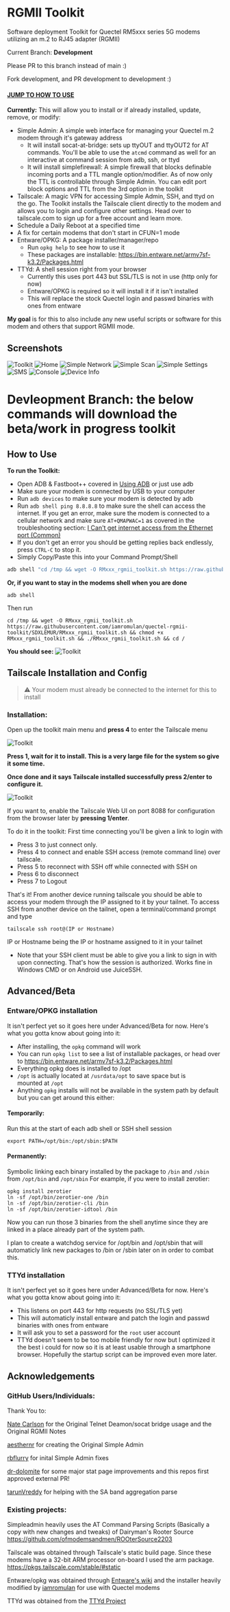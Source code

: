 # RGMII Toolkit
Software deployment Toolkit for Quectel RM5xxx series 5G modems utilizing an m.2 to RJ45 adapter (RGMII)

Current Branch: **Development**

Please PR to this branch instead of main :)

Fork development, and PR development to development :)


#### [JUMP TO HOW TO USE](#how-to-use)
**Currently:** This will allow you to install or if already installed, update, remove, or modify:
 - Simple Admin: A simple web interface for managing your Quectel m.2 modem through it's gateway address
	 - It will install socat-at-bridge: sets up ttyOUT and ttyOUT2 for AT commands. You'll be able to use the `atcmd` command as well for an interactive at command session from adb, ssh, or ttyd
	 - It will install simplefirewall: A simple firewall that blocks definable incoming ports and a TTL mangle option/modifier. As of now only the TTL is controllable through Simple Admin. You can edit port block options and TTL from the 3rd option in the toolkit
 - Tailscale: A magic VPN for accessing Simple Admin, SSH, and ttyd on the go. The Toolkit installs the Tailscale client directly to the modem and allows you to login and configure other settings. Head over to tailscale.com to sign up for a free account and learn more.
 - Schedule a Daily Reboot at a specified time
 - A fix for certain modems that don't start in CFUN=1 mode
 - Entware/OPKG: A package installer/manager/repo
	- Run `opkg help` to see how to use it
	- These packages are installable: https://bin.entware.net/armv7sf-k3.2/Packages.html
 - TTYd: A shell session right from your browser
	 - Currently this uses port 443 but SSL/TLS is not in use (http only for now)
	 - Entware/OPKG is required so it will install it if it isn't installed
	 - This will replace the stock Quectel login and passwd binaries with ones from entware

  

**My goal** is for this to also include any new useful scripts or software for this modem and others that support RGMII mode.
## Screenshots

![Toolkit](https://github.com/iamromulan/quectel-rgmii-configuration-notes/blob/main/images/dev_toolkit.png?raw=true)
![Home](https://github.com/iamromulan/quectel-rgmii-configuration-notes/blob/main/images/dev_home.png?raw=true)
![Simple Network](https://github.com/iamromulan/quectel-rgmii-configuration-notes/blob/main/images/dev_simplenetwork.png?raw=true)
![Simple Scan](https://github.com/iamromulan/quectel-rgmii-configuration-notes/blob/main/images/dev_simplescan.png?raw=true)
![Simple Settings](https://github.com/iamromulan/quectel-rgmii-configuration-notes/blob/main/images/dev_simplesettings.png?raw=true)
![SMS](https://github.com/iamromulan/quectel-rgmii-configuration-notes/blob/main/images/dev_sms.png?raw=true)
![Console](https://github.com/iamromulan/quectel-rgmii-configuration-notes/blob/main/images/dev_console.png?raw=true)
![Device Info](https://github.com/iamromulan/quectel-rgmii-configuration-notes/blob/main/images/dev_deviceinfo.png?raw=true)

# Devleopment Branch: the below commands will download the beta/work in progress toolkit 

## How to Use
**To run the Toolkit:**
 - Open ADB & Fastboot++ covered in [Using ADB](https://github.com/iamromulan/quectel-rgmii-configuration-notes?tab=readme-ov-file#unlocking-and-using-adb) or just use adb
 - Make sure your modem is connected by USB to your computer
 - Run `adb devices` to make sure your modem is detected by adb
 - Run `adb shell ping 8.8.8.8` to make sure the shell can access the internet. If you get an error, make sure the modem is connected to a cellular network and make sure `AT+QMAPWAC=1` as covered in the troubleshooting section: [I Can't get internet access from the Ethernet port (Common)](https://github.com/iamromulan/quectel-rgmii-configuration-notes/tree/main?tab=readme-ov-file#i-cant-get-internet-access-from-the-ethernet-port-common)
 - If you don't get an error you should be getting replies back endlessly, press `CTRL-C` to stop it.
 - Simply Copy/Paste this into your Command Prompt/Shell 
```bash
adb shell "cd /tmp && wget -O RMxxx_rgmii_toolkit.sh https://raw.githubusercontent.com/iamromulan/quectel-rgmii-toolkit/SDXLEMUR/RMxxx_rgmii_toolkit.sh && chmod +x RMxxx_rgmii_toolkit.sh && ./RMxxx_rgmii_toolkit.sh" && cd /
```

**Or, if you want to stay in the modems shell when you are done**

```
adb shell
```
Then run
```
cd /tmp && wget -O RMxxx_rgmii_toolkit.sh https://raw.githubusercontent.com/iamromulan/quectel-rgmii-toolkit/SDXLEMUR/RMxxx_rgmii_toolkit.sh && chmod +x RMxxx_rgmii_toolkit.sh && ./RMxxx_rgmii_toolkit.sh && cd /
```
**You should see:**
![Toolkit](https://github.com/iamromulan/quectel-rgmii-configuration-notes/blob/main/images/iamromulantoolkit.png?raw=true)

## Tailscale Installation and Config

> :warning: Your modem must already be connected to the internet for this to install
### Installation:
Open up the toolkit main menu and **press 4** to enter the Tailscale menu

![Toolkit](https://github.com/iamromulan/quectel-rgmii-configuration-notes/blob/main/images/tailscalemenu.png?raw=true)

**Press 1, wait for it to install. This is a very large file for the system so give it some time.**

**Once done and it says Tailscale installed successfully press 2/enter to configure it.**

![Toolkit](https://github.com/iamromulan/quectel-rgmii-configuration-notes/blob/main/images/tailscaleconfig.png?raw=true)

If you want to, enable the Tailscale Web UI on port 8088 for configuration from the browser later by **pressing 1/enter**.

To do it in the toolkit:
First time connecting you'll be given a link to login with
 - Press 3 to just connect only.
 - Press 4 to connect and enable SSH access (remote command line) over tailscale.
 - Press 5 to reconnect with SSH off while connected with SSH on
 - Press 6 to disconnect
 - Press 7 to Logout

That's it! From another device running tailscale you should be able to access your modem through the IP assigned to it by your tailnet. To access SSH from another device on the tailnet, open a terminal/command prompt and type

    tailscale ssh root@(IP or Hostname)
IP or Hostname being the IP or hostname assigned to it in your tailnet

 - Note that your SSH client must be able to give you a link to sign in with upon connecting. That's how the session is authorized. Works fine in Windows CMD or on Android use JuiceSSH.
## Advanced/Beta

### Entware/OPKG installation


It isn't perfect yet so it goes here under Advanced/Beta for now. 
Here's what you gotta know about going into it:

 - After installing, the `opkg` command will work
 - You can run `opkg list` to see a list of installable packages, or head over to  https://bin.entware.net/armv7sf-k3.2/Packages.html
 - Everything opkg does is installed to /opt
 - `/opt` is actually located at `/usrdata/opt` to save space but is   
   mounted at `/opt`
 - Anything `opkg` installs will not be available in the system path by 
   default but you can get around this either:

#### Temporarily:
 Run this at the start of each adb shell or SSH shell session

    export PATH=/opt/bin:/opt/sbin:$PATH

#### Permanently:
Symbolic linking each binary installed by the package to `/bin` and `/sbin` from `/opt/bin` and `/opt/sbin`
For example, if you were to install zerotier:

    opkg install zerotier
    ln -sf /opt/bin/zerotier-one /bin
    ln -sf /opt/bin/zerotier-cli /bin
    ln -sf /opt/bin/zerotier-idtool /bin

Now you can run those 3 binaries from the shell anytime since they are linked in a place already part of the system path.

I plan to create a watchdog service for /opt/bin and /opt/sbin that will automaticly link new packages to /bin or /sbin later on in order to combat this.

### TTYd installation

It isn't perfect yet so it goes here under Advanced/Beta for now. 
Here's what you gotta know about going into it:

 - This listens on port 443 for http requests (no SSL/TLS yet)
 - This will automaticly install entware and patch the login and passwd binaries with ones from entware
 - It will ask you to set a password for the `root` user account
 - TTYd doesn't seem to be too mobile friendly for now but I optimized it the best i could for now so it is at least usable through a smartphone browser. Hopefully the startup script can be improved even more later. 

## Acknowledgements
### GitHub Users/Individuals:
Thank You to: 

[Nate Carlson](https://github.com/natecarlson) for the Original Telnet Deamon/socat bridge usage and the Original RGMII Notes

[aesthernr](https://github.com/aesthernr)  for creating the Original Simple Admin

[rbflurry](https://github.com/rbflurry/) for inital Simple Admin fixes

[dr-dolomite](https://github.com/dr-dolomite) for some major stat page improvements and this repos first approved external PR!

[tarunVreddy](https://github.com/tarunVreddy) for helping with the SA band aggregation parse

### Existing projects:
Simpleadmin heavily uses the AT Command Parsing Scripts (Basically a copy with new changes and tweaks) of Dairyman's Rooter Source https://github.com/ofmodemsandmen/ROOterSource2203

Tailscale was obtained through Tailscale's static build page. Since these modems have a 32-bit ARM processor on-board I used the arm package. https://pkgs.tailscale.com/stable/#static

Entware/opkg was obtained through [Entware's wiki](https://github.com/Entware/Entware/wiki/Alternative-install-vs-standard) and the installer heavily modified by [iamromulan](https://github.com/iamromulan) for use with Quectel modems

TTYd was obtained from the [TTYd Project](https://github.com/tsl0922/ttyd)
